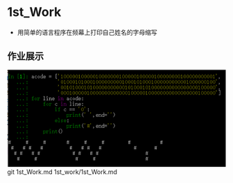 # 1st_Work
* 用简单的语言程序在频幕上打印自己姓名的字母缩写
## 作业展示
![Photo](https://github.com/amanaaaa/computationalphysics_N2015301020165/blob/master/pic1.png)
git 1st_Work.md 1st_work/1st_Work.md
